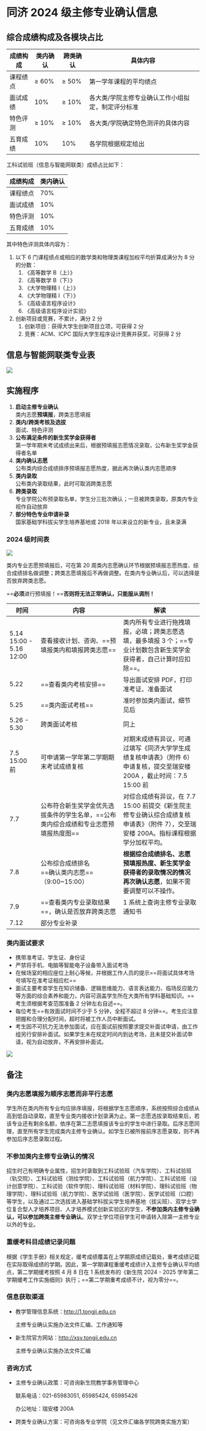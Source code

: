 # 同济 2024 级主修专业确认信息

## 综合成绩构成及各模块占比

| 成绩构成 | 类内确认 | 跨类确认 | 具体内容                                          |
| -------- | -------- | -------- | ------------------------------------------------- |
| 课程绩点 | ≥ 60%    | ≥ 50%    | 第一学年课程的平均绩点                            |
| 面试成绩 | 10%      | ≥ 10%    | 各大类/学院主修专业确认工作小组拟定，制定评分标准 |
| 特色评测 | ≥ 10%    | ≥ 10%    | 各大类/学院确定特色测评的具体内容                 |
| 五育成绩 | 10%      | 10%      | 各学院根据规定给出                                |

工科试验班（信息与智能网联类）成绩占比如下：

| 成绩构成 | 类内确认 |
| -------- | -------- |
| 课程绩点 | 70%      |
| 面试成绩 | 10%      |
| 特色评测 | 10%      |
| 五育成绩 | 10%      |

其中特色评测具体内容为：

1. 以下 6 门课程绩点或相应的数学类和物理类课程加权平均折算成满分为 8 分的分数：
   1. 《高等数学 B（上）》
   2. 《高等数学 B（下）》
   3. 《大学物理精 I（上）》
   4. 《大学物理精 I（下）》
   5. 《高级语言程序设计》
   6. 《高级语言程序设计实验》
2. 创新项目或竞赛，不累计，满分 2 分
   1. 创新项目：获得大学生创新项目立项，可获得 2 分
   2. 竞赛：ACM、ICPC 国际大学生程序设计竞赛并获奖，可获得 2 分

## 信息与智能网联类专业表

![](./images/major-table.png)

## 实施程序

1. **启动主修专业确认**<br>
   类内志愿**预填报**，跨类志愿填报
2. **类内/跨类考核及选拔**<br>
   面试、特色评测
3. **公布满足条件的新生奖学金获得者**<br>
   第一学年期末考试成绩出来后，根据预填报志愿情况录取，公布新生奖学金获得者名单
4. **类内确认志愿**<br>
   公布类内综合成绩排序预填报志愿热度，据此再次确认类内志愿顺序
5. **类内录取**<br>
   公布类内录取结果，此时可取消跨类志愿
6. **跨类录取**<br>
   专业学院公布预录取名单，学生分三批次确认；一旦被跨类录取，原类内专业视作自动放弃
7. **部分特色专业申请补录**<br>
   国家基础学科拔尖学生培养基地或 2018 年以来设立的新专业，且未录满

### 2024 级时间表

![](./images/timeline.png)

类内专业志愿预填报后，可在第 20 周类内志愿确认环节根据预填报志愿热度、综合成绩排名做调整；跨类志愿填报后不再做调整。在类内专业确认后，可以选择是否放弃跨类志愿。

==**必须**进行预填报！==**否则将无法正常确认，只能服从调剂！**

| 时间                    | 内容                                                                                 | 解读                                                                                                                                 |
| ----------------------- | ------------------------------------------------------------------------------------ | ------------------------------------------------------------------------------------------------------------------------------------ |
| 5.14 15:00 - 5.16 12:00 | 查看接收计划、咨询、==预填报类内和填报跨类志愿==                                     | 类内所有专业进行拖拽填报，必填；跨类志愿选填，最多填报 3 个；==专业计划数包含新生奖学金获得者，自己计算时应扣除==。                  |
| 5.22                    | ==查看类内考核安排==                                                                 | 导出面试安排 PDF，打印准考证、准备面试                                                                                               |
| 5.25                    | ==类内面试考核==                                                                     | 准时参加类内面试，细节见后                                                                                                           |
| 5.26 - 5.30             | 跨类面试考核                                                                         | 同上                                                                                                                                 |
| 7.5 15:00 前            | 可申请第一学年第二学期期末考试成绩复核                                               | 对期末成绩有异议，可通过填写《同济大学学生成绩复核申请表》（附件 6）申请复核，提交至瑞安楼 200A ，截止时间：7.5 15:00 前             |
| 7.7                     | 公布符合新生奖学金优先选拔条件的学生名单，==公布类内综合成绩和专业志愿预填报热度图== | 对综合成绩有异议，在 7.7 15:00 前提交《新生院主修专业确认综合成绩复核申请表》（附件 7），交至瑞安楼 200A。指标课程根据学分加权平均。 |
| 7.8                     | 公布综合成绩排名<br />==确认类内志愿==（9:00~15:00）                                 | **根据综合成绩排名、志愿预填报热度、新生奖学金获得者的录取情况的情况再次确认志愿**，如果不需要调整可以不操作。                       |
| 7.9                     | ==查看类内专业录取结果==，确认是否放弃跨类志愿                                       | 1 系统上查询主修专业录取通知书                                                                                                       |
| 7.12                    | 部分专业补录                                                                         |                                                                                                                                      |

### 类内面试要求

- 携带准考证、学生证、身份证
- 严禁将手机、电脑等智能电子设备带入面试考场
- 在候场室的相应座位上耐心等候，并根据工作人员的提示==将面试具体考场号填写在准考证相应栏==
- 面试主要考查学生在知识储备、逻辑思维能力、语言表达能力、临场反应能力等方面的综合素养和能力，内容可涵盖学生所在大类所有学科基础知识。==考生须根据考查范围准备 2 分钟左右自述==。
- 每位考生==有效面试时间不少于 5 分钟，全程不超过 8 分钟==。考生应注意把握和合理分配时间，超时将被工作人员中断面试。
- 考生因不可抗力无法参加面试，应在面试前按照要求提交补面试申请，由工作组另行安排补面试。如果学生未在规定时间内到达考场，且未提交补面试申请，视为自动放弃，不再安排补面试。

![](./images/test-map.png)

## 备注

### 类内志愿填报为顺序志愿而非平行志愿

学生所在类内所有专业均应排序填报，将根据学生志愿顺序，系统按照综合成绩从高到低自动录取，直至专业类内接收计划录满为止。第一志愿选拔录取结束后，若该专业还有剩余名额，依序在第二志愿填报该专业的学生中进行录取。后序志愿同理，直至所有学生完成类内主修专业确认。如学生已被所报前序志愿录取，则不再参加后序志愿录取过程。

### 不参加类内主修专业确认的情况

招生时己有明确专业属性，招生时录取到工科试验班（汽车学院）、工科试验班（轨交院）、工科试验班（测绘学院）、工科试验班（航力学院）、工科试验班（设计创意学院）、工科试验（软件学院）、理科试验班（材料学院）、理科试验班（物理学院）、理科试验班（航力学院）、医学试验班（医学院）、医学试验班（口腔）等学生，以及通过二次选拔进入基础学科拔尖学生培养基地（拔尖班）、双学士学位复合型人才培养项目、人才培养模式创新实验区的学生，**不参加类内主修专业确认，可以参加跨类主修专业确认**。双学士学位项目学生可申请转入除第一主修专业以外的专业。

### 重缓考科目成绩记录问题

根据《学生手册》相关规定，缓考成绩覆盖在上学期原成绩记载处，重考成绩记载在实际取得成绩的学期。因此，第一学期课程重缓考成绩计入主修专业确认平均绩点，第二学期缓考按照 4 月 8 日在 1 系统发布的《新生院 2024 - 2025 学年第二学期缓考工作实施细则》执行；==第二学期重考成绩不计，视为零分==。

### 信息获取渠道

- 教学管理信息系统：http://1.tongji.edu.cn

  主修专业确认实施办法文件汇编、工作通知等

- 新生院官方网站：http://xsy.tongii.edu.cn

  主修专业确认实施办法文件汇编

### 咨询方式

- 主修专业确认政策：可咨询新生院教学事务管理中心

  联系电话：021-65983051, 65985424, 65985426

  办公地址：瑞安楼 200A

- 跨类专业确认方案：可咨询各专业学院（见文件汇编各学院跨类实施方案）
